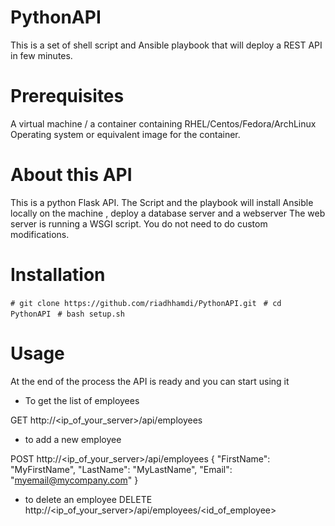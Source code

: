 # PythonAPI
This is a set of shell script and Ansible playbook that will deploy a REST API in few minutes. 


# Prerequisites
A virtual machine / a container containing RHEL/Centos/Fedora/ArchLinux Operating system or equivalent image for the container. 

# About this API 
This is a python Flask API. 
The Script and the playbook will install Ansible locally on the machine , deploy a database server and a webserver 
The web server is running a WSGI script. 
You do not need to do custom modifications.

# Installation
` # git clone https://github.com/riadhhamdi/PythonAPI.git `
` # cd PythonAPI`
` # bash setup.sh`

# Usage

At the end of the process the API is ready and you can start using it 

- To get the list of employees 

GET http://<ip_of_your_server>/api/employees      

- to add a new employee

POST http://<ip_of_your_server>/api/employees
{
"FirstName": "MyFirstName",
"LastName": "MyLastName",
"Email": "myemail@mycompany.com"
}

- to delete an employee
DELETE http://<ip_of_your_server>/api/employees/<id_of_employee>

